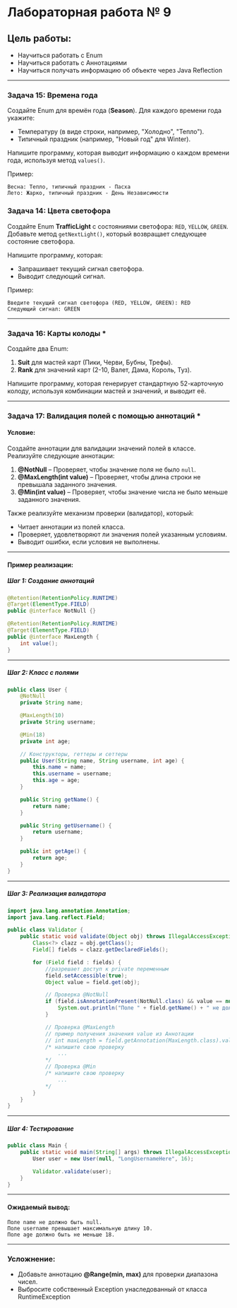 # Лабораторная работа № 9
## Цель работы:
- Научиться работать с Enum
- Научиться работать с Аннотациями
- Научиться получать информацию об объекте через Java Reflection

---

### Задача 15: **Времена года**
Создайте Enum для времён года (**Season**). Для каждого времени года укажите:
- Температуру (в виде строки, например, "Холодно", "Тепло").
- Типичный праздник (например, "Новый год" для Winter).

Напишите программу, которая выводит информацию о каждом времени года, используя метод `values()`.

Пример:
```text
Весна: Тепло, типичный праздник - Пасха
Лето: Жарко, типичный праздник - День Независимости
```

### Задача 14: **Цвета светофора**
Создайте Enum **TrafficLight** с состояниями светофора: `RED`, `YELLOW`, `GREEN`. Добавьте метод `getNextLight()`, который возвращает следующее состояние светофора.

Напишите программу, которая:
- Запрашивает текущий сигнал светофора.
- Выводит следующий сигнал.

Пример:
```text
Введите текущий сигнал светофора (RED, YELLOW, GREEN): RED
Следующий сигнал: GREEN
```

---

### Задача 16: **Карты колоды** *
Создайте два Enum:
1. **Suit** для мастей карт (Пики, Черви, Бубны, Трефы).
2. **Rank** для значений карт (2-10, Валет, Дама, Король, Туз).

Напишите программу, которая генерирует стандартную 52-карточную колоду, используя комбинации мастей и значений, и выводит её.

---

### Задача 17: **Валидация полей с помощью аннотаций** *

#### Условие:
Создайте аннотации для валидации значений полей в классе. Реализуйте следующие аннотации:
1. **@NotNull** – Проверяет, чтобы значение поля не было `null`.
2. **@MaxLength(int value)** – Проверяет, чтобы длина строки не превышала заданного значения.
3. **@Min(int value)** – Проверяет, чтобы значение числа не было меньше заданного значения.

Также реализуйте механизм проверки (валидатор), который:
- Читает аннотации из полей класса.
- Проверяет, удовлетворяют ли значения полей указанным условиям.
- Выводит ошибки, если условия не выполнены.

---

#### Пример реализации:

##### Шаг 1: Создание аннотаций
```java
@Retention(RetentionPolicy.RUNTIME)
@Target(ElementType.FIELD)
public @interface NotNull {}

@Retention(RetentionPolicy.RUNTIME)
@Target(ElementType.FIELD)
public @interface MaxLength {
    int value();
}

```

---

##### Шаг 2: Класс с полями
```java
public class User {
    @NotNull
    private String name;

    @MaxLength(10)
    private String username;

    @Min(18)
    private int age;

    // Конструкторы, геттеры и сеттеры
    public User(String name, String username, int age) {
        this.name = name;
        this.username = username;
        this.age = age;
    }

    public String getName() {
        return name;
    }

    public String getUsername() {
        return username;
    }

    public int getAge() {
        return age;
    }
}
```

---

##### Шаг 3: Реализация валидатора
```java
import java.lang.annotation.Annotation;
import java.lang.reflect.Field;

public class Validator {
    public static void validate(Object obj) throws IllegalAccessException {
        Class<?> clazz = obj.getClass();
        Field[] fields = clazz.getDeclaredFields();

        for (Field field : fields) {
            //разрешает доступ к private переменным
            field.setAccessible(true);
            Object value = field.get(obj);

            // Проверка @NotNull
            if (field.isAnnotationPresent(NotNull.class) && value == null) {
                System.out.println("Поле " + field.getName() + " не должно быть null.");
            }

            // Проверка @MaxLength
            // пример получения значения value из Аннотации
            // int maxLength = field.getAnnotation(MaxLength.class).value();
            /* напишите свою проверку 
                ...
            */
            // Проверка @Min
            /* напишите свою проверку 
                ...
            */ 
        }
    }
}
```

---

##### Шаг 4: Тестирование
```java
public class Main {
    public static void main(String[] args) throws IllegalAccessException {
        User user = new User(null, "LongUsernameHere", 16);

        Validator.validate(user);
    }
}
```

---

#### Ожидаемый вывод:
```text
Поле name не должно быть null.
Поле username превышает максимальную длину 10.
Поле age должно быть не меньше 18.
```

---

### Усложнение:
- Добавьте аннотацию **@Range(min, max)** для проверки диапазона чисел.
- Выбросите собственный Exception унаследованный от класса RuntimeException
